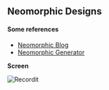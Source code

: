## Neomorphic Designs

#### Some references 
- [Neomorphic Blog](https://uxdesign.cc/neumorphism-in-user-interfaces-b47cef3bf3a6)
- [Neomorphic Generator](https://neumorphism.io/#55b9f3)

**Screen** 

![Recordit](http://g.recordit.co/Fssjns6tnR.gif)

